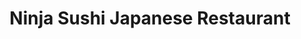 ---
layout: place
title: "Ninja Sushi Japanese Restaurant"
permalink: /michigan/west-bloomfield-township/ninja-sushi-japanese-restaurant.html
stateAbbr: MI
stateName: Michigan
cityName: West Bloomfield Township
seo:
  name: "Ninja Sushi Japanese Restaurant"
  type: Restaurant
  links: http://www.ninjasushimi.com/
description: "Unfussy restaurant specializing in sushi, sashimi & maki, with free soup & salad. Ninja Sushi Japanese Restaurant serves delicious sushi in West Bloomfield Township, Michigan. Try fresh Japanese dishes for a great dining experience. Available for takeout, delivery, lunch, and dinner."
place_id: ChIJG4AYk2K6JIgRDSrdd6WHpNM
photos:
  - name: >-
      places/ChIJG4AYk2K6JIgRDSrdd6WHpNM/photos/AeeoHcJE98nif1uXPvSEvsC6Bsx62SVwfblZNPNOTzZhC2WGsMx6Gv9sT-ubuQj1ANJrBcw5eMxMz3v3k4R8p2IFx9rDjU23DcCTaGNnf1ebgVUUfXbcaSv10fCeR1Jwj9ygMTWxRV4ELggt5gDJTCyDV55RLkqmJ58UiqBVDnKIqdx3uO9VBtWg6Dv29_75RFz41-AlFF3g8rtisUOiCZrL1ISOcFvRqFv4ULhlzP0ZpLhZC6n0C3ROw-ve7FnW57rMUceGOVxYuPo0NfDg-gMRvCqROOX378sWSVToMq5kWZnoZalpyuvgO1d1C68LvhsZfemhnHVyWNs4k0RDrmePLzAogE3xKwf2ce4gJWt2LYmVIUzfOXSv9-DT8rPExkW9wdztru8t_QJgjxUphyMAPJQYsEMChWAAFfA4xKD2wJq_VQ
    widthPx: 3072
    heightPx: 4080
    authorAttributions:
      - displayName: FriedChicken
        uri: https://maps.google.com/maps/contrib/107708019955805107142
        photoUri: >-
          https://lh3.googleusercontent.com/a-/ALV-UjVYKNqSXs6mMYq7rvLqs679ESl4Dx3tOyHT4KQ9k55JOJucn0vzgw=s100-p-k-no-mo
    flagContentUri: >-
      https://www.google.com/local/imagery/report/?cb_client=maps_api_places.places_api&image_key=!1e10!2sCIHM0ogKEICAgIC2xK-qIA&hl=en-US
    googleMapsUri: >-
      https://www.google.com/maps/place//data=!3m4!1e2!3m2!1sCIHM0ogKEICAgIC2xK-qIA!2e10!4m2!3m1!1s0x8824ba629318801b:0xd3a487a577dd2a0d
  - name: >-
      places/ChIJG4AYk2K6JIgRDSrdd6WHpNM/photos/AeeoHcJhgUaq-KpAn6D5kPDwHRskjH3xiWks9kJTQt1J_zLqX8-xiT_wOmJOIpVBuYjeOjCcKV1Ji1flaTMa3HjVLVmF9L1a3aBOzSvOQy6Po1IkzajPpMj6J8gHt-b4oUPbif0dY-Iz3QmMzLraBRSAu18MKjaHXOHDyWAHUoSlGlG6b7gwseseMu0OTLNkjr5Jc8T7m4mrU6T_Eb4Lpl2Cj3RjjSomqem46kQJsNW8a7P8Jnfblr1LjMu7dYvoPtRuc6TnTwJpv_C2lwxpxXFU99Ns2VnKP5mV3gY3oDZvIgR9_w
    widthPx: 960
    heightPx: 720
    authorAttributions:
      - displayName: Ninja Sushi Japanese Restaurant
        uri: https://maps.google.com/maps/contrib/103284202768593572210
        photoUri: >-
          https://lh3.googleusercontent.com/a/ACg8ocLgEkeF_sxRElBF1T-Wq0RYT44s5d7R93s0V3GaLbH1tq6YJg=s100-p-k-no-mo
    flagContentUri: >-
      https://www.google.com/local/imagery/report/?cb_client=maps_api_places.places_api&image_key=!1e10!2sAF1QipOv2TitDXFsbpfQ4cthAw2zeDw_mdWHWw9toByF&hl=en-US
    googleMapsUri: >-
      https://www.google.com/maps/place//data=!3m4!1e2!3m2!1sAF1QipOv2TitDXFsbpfQ4cthAw2zeDw_mdWHWw9toByF!2e10!4m2!3m1!1s0x8824ba629318801b:0xd3a487a577dd2a0d
  - name: >-
      places/ChIJG4AYk2K6JIgRDSrdd6WHpNM/photos/AeeoHcIBerPaq46QfcO2cnaOx1sD3XXnaI6VYtoqFEhZmoPWt4m7N9SfBs_n9edI779gytZMm1EeF6N83IbEKSfEeeYDUM8HMavYXg3zIu2gIEEMqfY1D4iY4pPdpHgElsNVstXfHESkYLD_7LB6ddP4-GnohVKhYjypYFpvlhZFHoc1j_JtJQIN1IxPbiW8UwoufzX4En0HfuNoD4eFyPt8mc7SVq-4aSCyUDaL20ATy9i4OxmQposhOBebIjLG8-2-NIK2IVbWO-ecnvwUk37SC-LrwvVNMkEh_oMmBP9tcZ3JnUgIEgZKeqay57DXssPYeyHgaFPBP-0QXET8YjxsVSsrS0cZq5yeVShnD3Gv0gmiNtraG3GtDxujsIa8a0hduqnd5XaSsMvKVTRBxoFCBRbseDJGIrsZut7sh-NzrAatvaL2
    widthPx: 4128
    heightPx: 3096
    authorAttributions:
      - displayName: Autumn May
        uri: https://maps.google.com/maps/contrib/114834523537649016634
        photoUri: >-
          https://lh3.googleusercontent.com/a-/ALV-UjWrM6_zY09NhFaUtFqVDEDOtuUq_uyaLqPyPsN0kzFWHg5t_nbbTw=s100-p-k-no-mo
    flagContentUri: >-
      https://www.google.com/local/imagery/report/?cb_client=maps_api_places.places_api&image_key=!1e10!2sCIHM0ogKEICAgIC4vZSvywE&hl=en-US
    googleMapsUri: >-
      https://www.google.com/maps/place//data=!3m4!1e2!3m2!1sCIHM0ogKEICAgIC4vZSvywE!2e10!4m2!3m1!1s0x8824ba629318801b:0xd3a487a577dd2a0d
  - name: >-
      places/ChIJG4AYk2K6JIgRDSrdd6WHpNM/photos/AeeoHcL2yVAtHAZwNxmESDnWlNoMz75NqPCPmSDB5n9qzmg80Vk-5DWTozKELA1wUSzu1N8Oz0Yamv8wJ_We-EvwuFnBVzL3wdluMEaiDT6Q4OBGV-plPRAuzYujKAz6vepA_TkFX0i-JEhdiGqlDCOPVfu_BugmnPQrymtmQA_uKXyKf6V3s4o_A_jrunXyqXSXHI3s3GtTfRph5pHeUDe1iDgGjEg7wSoe8trtTMlDJAi_D92ba0YRMmZ2y45wwQ-7lxvscrBUVheYrcGaCXeuut5HLogTIPs40Z0k9IInur_OQUU3P8e6AIBQViyg5saxMeZmPQvVQJpVkAhSDmvTRlZNtsgr3NE910Za0uyTtCM7CtjRr_1_2g3QYjAwJ3atui3s3A89dzHnrIRpezaS7GVu5hN7KMrTTD3UDZl9l1VfQQq5
    widthPx: 3024
    heightPx: 4032
    authorAttributions:
      - displayName: Ann Esshaki
        uri: https://maps.google.com/maps/contrib/115022039962984351032
        photoUri: >-
          https://lh3.googleusercontent.com/a/ACg8ocJ43U_ZC00stY4_jTBw5OTHxYwJPTeP7H_b8--dr0yFxotZMw=s100-p-k-no-mo
    flagContentUri: >-
      https://www.google.com/local/imagery/report/?cb_client=maps_api_places.places_api&image_key=!1e10!2sCIHM0ogKEICAgIC6xImgmAE&hl=en-US
    googleMapsUri: >-
      https://www.google.com/maps/place//data=!3m4!1e2!3m2!1sCIHM0ogKEICAgIC6xImgmAE!2e10!4m2!3m1!1s0x8824ba629318801b:0xd3a487a577dd2a0d
  - name: >-
      places/ChIJG4AYk2K6JIgRDSrdd6WHpNM/photos/AeeoHcJn9xMmS8waG8FbUdp4J9XyCltQVyY8BtwkIz9GcoNyBOz0h8CFxvCNTAk9nI0DHx9l0LmYc8hrS3beKwcE8hUI2Za7CXi0XHLuuo2dw-MjpWy6so0_UEkTYoR5j67Hrixa1Kl7AX5JI-sDxVLiBhUNNtkoPwfeyESTnRL7zfAKtWgcxkZp4yv9AQlx3Y-jpqy29UmR6UnnKFiUJEkDAZbvqIkVO2s8GBCdtMASPL0IPSon8mwM2iKQY_pcPtpCDyAHWVi_FdceUJdyjKoWdrHLKfASHXyISuDwFH0VghgqvAkrHxcG_riACZU-J7jSzWUsSBsvUHCLDyic1xjJTKXbUOThAPH8CZcpPaQloit-ARbP2DFCfdEODM5aj6mAogy0yQsRnqax49pMLNnOgEmU89goqvrENVnSKCprhkopdUvl
    widthPx: 3024
    heightPx: 4032
    authorAttributions:
      - displayName: Rhino Atlas
        uri: https://maps.google.com/maps/contrib/108329376682145941542
        photoUri: >-
          https://lh3.googleusercontent.com/a-/ALV-UjV8Sr_70TfyntTvuAGSs7YICvwB0u_i9WWO3GPhg2ooXXw8G_lM=s100-p-k-no-mo
    flagContentUri: >-
      https://www.google.com/local/imagery/report/?cb_client=maps_api_places.places_api&image_key=!1e10!2sCIHM0ogKEICAgICh2d7QiwE&hl=en-US
    googleMapsUri: >-
      https://www.google.com/maps/place//data=!3m4!1e2!3m2!1sCIHM0ogKEICAgICh2d7QiwE!2e10!4m2!3m1!1s0x8824ba629318801b:0xd3a487a577dd2a0d
  - name: >-
      places/ChIJG4AYk2K6JIgRDSrdd6WHpNM/photos/AeeoHcIs0xQ9HXFIJmbkXmh7oCxBbG747s4PEzJ0jIgcYi2D0wkMmk9X0B29Fcl-FZETIaF_4_Hrhid1RVklqN97xiq4fJjCB3bfFhMGEYNOWY-ELpI2ja8iQzQUYzapRO8phPDHtT__2cgQrHQVsa__vPmfTM_A6G51JMSjdv0_iq0C9F-FvfWuCSX8IYZ2-_HqVGu0W4QL7vl4RmJxnSQBdG4UPnyp2IU8eqMVQr7Cn3qYeJEO2hLBOnMIlWAIS37kf37EQ4TGgqFNtuR91PXbCscXt9SVqP5gv2tE5r9XVo9mZw
    widthPx: 960
    heightPx: 720
    authorAttributions:
      - displayName: Ninja Sushi Japanese Restaurant
        uri: https://maps.google.com/maps/contrib/103284202768593572210
        photoUri: >-
          https://lh3.googleusercontent.com/a/ACg8ocLgEkeF_sxRElBF1T-Wq0RYT44s5d7R93s0V3GaLbH1tq6YJg=s100-p-k-no-mo
    flagContentUri: >-
      https://www.google.com/local/imagery/report/?cb_client=maps_api_places.places_api&image_key=!1e10!2sAF1QipPay0CbLYOgAVNqTFU6HP9OSrKWPoOl2bdWn84-&hl=en-US
    googleMapsUri: >-
      https://www.google.com/maps/place//data=!3m4!1e2!3m2!1sAF1QipPay0CbLYOgAVNqTFU6HP9OSrKWPoOl2bdWn84-!2e10!4m2!3m1!1s0x8824ba629318801b:0xd3a487a577dd2a0d
  - name: >-
      places/ChIJG4AYk2K6JIgRDSrdd6WHpNM/photos/AeeoHcK-8FwPSNiILe_TWDHIRnxNTqWG448ZiFTPZOnOBBUohgiTx_gXEjTjCMnm93HDiV3bzFUgAqPoadwQgWFx4bpHHTY2y9uGVpw86WhE2HEF9ddf4jVHj2vpBXR88HSlnSTUViy2zjevQk-nCasHXOVbpnqglpPgjnlBr-uB13fr5DDc9aIPpIh_F_UlTW-1RI_VSa6U5KwOKbSIwC6HGtgohnJrYvap6jHLH_lWZGmaFn5YtRO4sY5qi3DtknmB6RVoB6a9-SqhgVDuOxIjV9BsfyhVVdbaBpaBl7rDvXZI8w
    widthPx: 960
    heightPx: 720
    authorAttributions:
      - displayName: Ninja Sushi Japanese Restaurant
        uri: https://maps.google.com/maps/contrib/103284202768593572210
        photoUri: >-
          https://lh3.googleusercontent.com/a/ACg8ocLgEkeF_sxRElBF1T-Wq0RYT44s5d7R93s0V3GaLbH1tq6YJg=s100-p-k-no-mo
    flagContentUri: >-
      https://www.google.com/local/imagery/report/?cb_client=maps_api_places.places_api&image_key=!1e10!2sAF1QipMmhW_wu1jZdT1osrltqqsqIE4xi9LD_fNe-pXH&hl=en-US
    googleMapsUri: >-
      https://www.google.com/maps/place//data=!3m4!1e2!3m2!1sAF1QipMmhW_wu1jZdT1osrltqqsqIE4xi9LD_fNe-pXH!2e10!4m2!3m1!1s0x8824ba629318801b:0xd3a487a577dd2a0d
  - name: >-
      places/ChIJG4AYk2K6JIgRDSrdd6WHpNM/photos/AeeoHcIvwuN6wfmWYuKyV2lr3M8nIWEWPeXcETninBIe5sgFT7kby4PDLssPEsc3iDaZAiGSHGwoP6XFCRJ5ecErr17Z1bV8-WQtTuj1vVuSqmeHVZL8oHMRzMwwnoyAqlT86MWJgA9Xp3vwRCNkx9xWo3h0czuTYD4K0WNPTaQs7mU0tjcL6KZhMbpHq2XbskXy5SLvaSDtd3hKoIhSQ_svLA_MEWMfoa2GkJD19DtmnTF25eENIacHHgRAel_gunUdYmhPn-HDRtpQi8zTzOHQdoYkw6vBbuKj3fsfjwWlDQPHZ_oJL_ngdZ5rqtBcaGDyg1oxCsf7Dy_QwP_9CNq1PratsW6taT7QtaXOwTwgS9VzqwiDyvqPnmjFRkOTpVTWn4WvmBJjz0qX-CdW9mKaGlgq32hsALzJyYdjLRjfw-awl6mO
    widthPx: 4080
    heightPx: 3072
    authorAttributions:
      - displayName: FriedChicken
        uri: https://maps.google.com/maps/contrib/107708019955805107142
        photoUri: >-
          https://lh3.googleusercontent.com/a-/ALV-UjVYKNqSXs6mMYq7rvLqs679ESl4Dx3tOyHT4KQ9k55JOJucn0vzgw=s100-p-k-no-mo
    flagContentUri: >-
      https://www.google.com/local/imagery/report/?cb_client=maps_api_places.places_api&image_key=!1e10!2sCIHM0ogKEICAgIC2xK-qgAE&hl=en-US
    googleMapsUri: >-
      https://www.google.com/maps/place//data=!3m4!1e2!3m2!1sCIHM0ogKEICAgIC2xK-qgAE!2e10!4m2!3m1!1s0x8824ba629318801b:0xd3a487a577dd2a0d
  - name: >-
      places/ChIJG4AYk2K6JIgRDSrdd6WHpNM/photos/AeeoHcJA_ZXH62kjF3zzRIwulXKKEYt8AA3GtnlGjFVSuJyCdcmOqRqcLKfzcEcDpXdha6bQuwX4xzOIB_6fvmWqDBnUJpm5a-M2osHZEnB2hc7DsIPYUeQAPAvOqONb6l_bm-NKpaIGAjxInY09lDhy4qQ5ff5IXyzNsZ5GTlRLhtaL1ft0YE6krK4Ho9MdfWjJGCWXpDHaug8CH8om2Df1P7AeCblc5c9rwW8pADXT3w4VIWozFoUBOOLAQgFZ9YFDEpXA756UevXOkVet1IbQRzQDSkIS0lu0CaBGv1KPYG9c0Q
    widthPx: 720
    heightPx: 960
    authorAttributions:
      - displayName: Ninja Sushi Japanese Restaurant
        uri: https://maps.google.com/maps/contrib/103284202768593572210
        photoUri: >-
          https://lh3.googleusercontent.com/a/ACg8ocLgEkeF_sxRElBF1T-Wq0RYT44s5d7R93s0V3GaLbH1tq6YJg=s100-p-k-no-mo
    flagContentUri: >-
      https://www.google.com/local/imagery/report/?cb_client=maps_api_places.places_api&image_key=!1e10!2sAF1QipOt8KkHT2ARcFhzUz0-M77j15L7JXyEaQc8DfjL&hl=en-US
    googleMapsUri: >-
      https://www.google.com/maps/place//data=!3m4!1e2!3m2!1sAF1QipOt8KkHT2ARcFhzUz0-M77j15L7JXyEaQc8DfjL!2e10!4m2!3m1!1s0x8824ba629318801b:0xd3a487a577dd2a0d
  - name: >-
      places/ChIJG4AYk2K6JIgRDSrdd6WHpNM/photos/AeeoHcLBn8h-XmpwipGl2LopaV3b0bJ6fsK2GZkP6aZFBIo5Iv1lSUtyPb0yBDZjJYgCyrgbIejB-tyicj4Kr_EDRGrWq3JifSEFTfxolLGbR6fqJu59pdAEIa2Ee5MYdUMgPu_ftPJzDKfE5Wazt-Q9NQy9dcRBn-OTdWBmHQnUfjGaPAecqlDSmHWiHhNwEdJLVLBNwZPxP7eQ0TCHjCg3AEd1CNS8oJT3cVHDWreXCoFZxZds24dBzMwUpwvxqB0HT2wRmJpiXl7foWwNPpPUBG30K3Az-crR2S_9scUhk1QYhkGmaXDa7_rChk14WC0GVbcCnjwvHDioEhlp5kmHZ3Ih5RrdipqQIEuJUTFxi_nxGvUH0v4G49JhG7kypy4klfH30BvQlgVFCexm4bDD7OaORMBheatW2xVtXDhym1l4rw
    widthPx: 3264
    heightPx: 2448
    authorAttributions:
      - displayName: Dan Vela
        uri: https://maps.google.com/maps/contrib/118282091492788245659
        photoUri: >-
          https://lh3.googleusercontent.com/a-/ALV-UjV9YZX4GfO3I7sGIPmkP0FE-P9RlKQJl5cud6yn3oiNJyzWfKWK=s100-p-k-no-mo
    flagContentUri: >-
      https://www.google.com/local/imagery/report/?cb_client=maps_api_places.places_api&image_key=!1e10!2sCIHM0ogKEICAgIDE0L7iNg&hl=en-US
    googleMapsUri: >-
      https://www.google.com/maps/place//data=!3m4!1e2!3m2!1sCIHM0ogKEICAgIDE0L7iNg!2e10!4m2!3m1!1s0x8824ba629318801b:0xd3a487a577dd2a0d
address: 33214 W 14 Mile Rd, West Bloomfield Township, MI 48322, USA
street: 33214 W 14 Mile Rd
city: West Bloomfield Township
state: MI
zip: '48322'
country: USA
neighborhood: null
latitude: '42.528301'
longitude: '-83.378250'
accessibility_options:
  wheelchairAccessibleParking: true
  wheelchairAccessibleEntrance: true
  wheelchairAccessibleRestroom: true
  wheelchairAccessibleSeating: true
business_status: OPERATIONAL
name: Ninja Sushi Japanese Restaurant
google_maps_links:
  directionsUri: >-
    https://www.google.com/maps/dir//''/data=!4m7!4m6!1m1!4e2!1m2!1m1!1s0x8824ba629318801b:0xd3a487a577dd2a0d!3e0
  placeUri: https://maps.google.com/?cid=15250463382933678605
  writeAReviewUri: >-
    https://www.google.com/maps/place//data=!4m3!3m2!1s0x8824ba629318801b:0xd3a487a577dd2a0d!12e1
  reviewsUri: >-
    https://www.google.com/maps/place//data=!4m4!3m3!1s0x8824ba629318801b:0xd3a487a577dd2a0d!9m1!1b1
  photosUri: >-
    https://www.google.com/maps/place//data=!4m3!3m2!1s0x8824ba629318801b:0xd3a487a577dd2a0d!10e5
primary_type: Sushi Restaurant
opening_hours:
  regular: null
  current: null
secondary_opening_hours:
  regular:
    weekdayDescriptions: null
    type: null
  current:
    weekdayDescriptions: null
    type: null
phone: (248) 737-4188
price_level: PRICE_LEVEL_MODERATE
price_range: $10 &ndash; $20
rating: '4.1'
rating_count: 0
website: http://www.ninjasushimi.com/
reviews:
  - name: >-
      places/ChIJG4AYk2K6JIgRDSrdd6WHpNM/reviews/ChdDSUhNMG9nS0VJQ0FnSUMyeEtfS3Z3RRAB
    relativePublishTimeDescription: 3 years ago
    rating: 3
    text:
      text: >-
        Their entree is better than their sushi. I sat there for an hour and see
        most of their orders are to go, so customers can't really tell the
        quality of the sushi because by the time they get home, they are already
        15-30mins old.

        Entree has good portion. Everything tasted about right but there are
        still room for improvement like their tempura. I wouldn't get their
        sushi unless order the rolls with heavy sauce
      languageCode: en
    originalText:
      text: >-
        Their entree is better than their sushi. I sat there for an hour and see
        most of their orders are to go, so customers can't really tell the
        quality of the sushi because by the time they get home, they are already
        15-30mins old.

        Entree has good portion. Everything tasted about right but there are
        still room for improvement like their tempura. I wouldn't get their
        sushi unless order the rolls with heavy sauce
      languageCode: en
    authorAttribution:
      displayName: FriedChicken
      uri: https://www.google.com/maps/contrib/107708019955805107142/reviews
      photoUri: >-
        https://lh3.googleusercontent.com/a-/ALV-UjVYKNqSXs6mMYq7rvLqs679ESl4Dx3tOyHT4KQ9k55JOJucn0vzgw=s128-c0x00000000-cc-rp-mo-ba6
    publishTime: '2022-04-12T21:03:19.474451Z'
    flagContentUri: >-
      https://www.google.com/local/review/rap/report?postId=ChdDSUhNMG9nS0VJQ0FnSUMyeEtfS3Z3RRAB&d=17924085&t=1
    googleMapsUri: >-
      https://www.google.com/maps/reviews/data=!4m6!14m5!1m4!2m3!1sChdDSUhNMG9nS0VJQ0FnSUMyeEtfS3Z3RRAB!2m1!1s0x8824ba629318801b:0xd3a487a577dd2a0d
  - name: >-
      places/ChIJG4AYk2K6JIgRDSrdd6WHpNM/reviews/ChZDSUhNMG9nS0VJQ0FnSUNIc2JLRVdnEAE
    relativePublishTimeDescription: 7 months ago
    rating: 5
    text:
      text: >-
        We LOVE Ninja! We are here at least 2x a month! We love everything from
        the soup and salad to my favorite amazing shrimp, popcorn lobster, yum
        yum and other rolls. You can't go wrong with anything! You get lots of
        food for the money! It's always fresh, and we love the owners! Casey and
        his wife are wonderful.  Friendly,  kind, and such a great attitude! All
        the people that work there are wonderful! Best sushi place in town!!!
        And soooo fresh!!!
      languageCode: en
    originalText:
      text: >-
        We LOVE Ninja! We are here at least 2x a month! We love everything from
        the soup and salad to my favorite amazing shrimp, popcorn lobster, yum
        yum and other rolls. You can't go wrong with anything! You get lots of
        food for the money! It's always fresh, and we love the owners! Casey and
        his wife are wonderful.  Friendly,  kind, and such a great attitude! All
        the people that work there are wonderful! Best sushi place in town!!!
        And soooo fresh!!!
      languageCode: en
    authorAttribution:
      displayName: Rachel C.
      uri: https://www.google.com/maps/contrib/111088037959491854280/reviews
      photoUri: >-
        https://lh3.googleusercontent.com/a-/ALV-UjXEh-XKTkgqm6AkIt4lpDkg4Uh0zTeMiHIDTrx5pkHEajJ39bBgdQ=s128-c0x00000000-cc-rp-mo-ba2
    publishTime: '2024-09-06T00:33:06.661927Z'
    flagContentUri: >-
      https://www.google.com/local/review/rap/report?postId=ChZDSUhNMG9nS0VJQ0FnSUNIc2JLRVdnEAE&d=17924085&t=1
    googleMapsUri: >-
      https://www.google.com/maps/reviews/data=!4m6!14m5!1m4!2m3!1sChZDSUhNMG9nS0VJQ0FnSUNIc2JLRVdnEAE!2m1!1s0x8824ba629318801b:0xd3a487a577dd2a0d
  - name: >-
      places/ChIJG4AYk2K6JIgRDSrdd6WHpNM/reviews/ChdDSUhNMG9nS0VJQ0FnSUNoMmQ3UXN3RRAB
    relativePublishTimeDescription: 2 years ago
    rating: 4
    text:
      text: >-
        Went in midweek about 1:00 pm. Sat down quickly. Found what I wanted and
        got the openers right away. See captions for details. Server was
        pleasant and smiling. I got a Ferrari Rocher candy for dessert. I’d take
        my wife if it was closer to home.
      languageCode: en
    originalText:
      text: >-
        Went in midweek about 1:00 pm. Sat down quickly. Found what I wanted and
        got the openers right away. See captions for details. Server was
        pleasant and smiling. I got a Ferrari Rocher candy for dessert. I’d take
        my wife if it was closer to home.
      languageCode: en
    authorAttribution:
      displayName: Rhino Atlas
      uri: https://www.google.com/maps/contrib/108329376682145941542/reviews
      photoUri: >-
        https://lh3.googleusercontent.com/a-/ALV-UjV8Sr_70TfyntTvuAGSs7YICvwB0u_i9WWO3GPhg2ooXXw8G_lM=s128-c0x00000000-cc-rp-mo-ba4
    publishTime: '2023-02-17T00:21:58.388747Z'
    flagContentUri: >-
      https://www.google.com/local/review/rap/report?postId=ChdDSUhNMG9nS0VJQ0FnSUNoMmQ3UXN3RRAB&d=17924085&t=1
    googleMapsUri: >-
      https://www.google.com/maps/reviews/data=!4m6!14m5!1m4!2m3!1sChdDSUhNMG9nS0VJQ0FnSUNoMmQ3UXN3RRAB!2m1!1s0x8824ba629318801b:0xd3a487a577dd2a0d
  - name: >-
      places/ChIJG4AYk2K6JIgRDSrdd6WHpNM/reviews/ChdDSUhNMG9nS0VJQ0FnSURRMU5YbzNRRRAB
    relativePublishTimeDescription: 8 years ago
    rating: 5
    text:
      text: >-
        This is a small place, not heavy on the décor or ambiance. They do serve
        alcohol, albeit not a full bar. The prices are very reasonable, and they
        have a lot of 'special' nights.


        The missus had the rainbow roll, and I had the chicken katsu. They were
        both quite good, and the portion sizes were generous for the cost.


        This is definitely a place we will try again. Our only feedback would be
        that the atmosphere could definitely be improved with a few small tweaks
        (fixing upholstery tears, replacing the menus with ones without
        whiteout, etc.). This place has the potential to be a trendy sushi hot
        spot, and as far as we can tell there's only atmosphere standing in the
        way.


        EDIT:

        After further thought, I've upgraded my rating to five stars. Also,
        Eugene was great to us!
      languageCode: en
    originalText:
      text: >-
        This is a small place, not heavy on the décor or ambiance. They do serve
        alcohol, albeit not a full bar. The prices are very reasonable, and they
        have a lot of 'special' nights.


        The missus had the rainbow roll, and I had the chicken katsu. They were
        both quite good, and the portion sizes were generous for the cost.


        This is definitely a place we will try again. Our only feedback would be
        that the atmosphere could definitely be improved with a few small tweaks
        (fixing upholstery tears, replacing the menus with ones without
        whiteout, etc.). This place has the potential to be a trendy sushi hot
        spot, and as far as we can tell there's only atmosphere standing in the
        way.


        EDIT:

        After further thought, I've upgraded my rating to five stars. Also,
        Eugene was great to us!
      languageCode: en
    authorAttribution:
      displayName: Frank Webb
      uri: https://www.google.com/maps/contrib/106496525652992175514/reviews
      photoUri: >-
        https://lh3.googleusercontent.com/a-/ALV-UjX-TyodRwwM5AM3TNp8uBEjHwFRjU5Pus1dG9l1pcbhmxaROxTXpQ=s128-c0x00000000-cc-rp-mo-ba3
    publishTime: '2016-09-15T00:48:42.951Z'
    flagContentUri: >-
      https://www.google.com/local/review/rap/report?postId=ChdDSUhNMG9nS0VJQ0FnSURRMU5YbzNRRRAB&d=17924085&t=1
    googleMapsUri: >-
      https://www.google.com/maps/reviews/data=!4m6!14m5!1m4!2m3!1sChdDSUhNMG9nS0VJQ0FnSURRMU5YbzNRRRAB!2m1!1s0x8824ba629318801b:0xd3a487a577dd2a0d
  - name: >-
      places/ChIJG4AYk2K6JIgRDSrdd6WHpNM/reviews/ChZDSUhNMG9nS0VJQ0FnSURRa3FLd2FnEAE
    relativePublishTimeDescription: 6 years ago
    rating: 5
    text:
      text: >-
        3rd time me and girlfriend have come here now, and every time the food
        has been great :) the prices can be on the expensive side (eg. the
        bibimbap here was $13 and the salmon bento box was $16). That said, the
        portion sizes are large. For a 175lb 6 ft man like me, that bento box
        was two meals. The atmosphere is pretty nice and family friendly.
        Service is great and fast. He place overall is clean. I would say ninja
        sushi is one of the better Japanese  restaurants you can go to around
        the area. After dinner, you can take a stroll around square lake that’s
        nearby :)
      languageCode: en
    originalText:
      text: >-
        3rd time me and girlfriend have come here now, and every time the food
        has been great :) the prices can be on the expensive side (eg. the
        bibimbap here was $13 and the salmon bento box was $16). That said, the
        portion sizes are large. For a 175lb 6 ft man like me, that bento box
        was two meals. The atmosphere is pretty nice and family friendly.
        Service is great and fast. He place overall is clean. I would say ninja
        sushi is one of the better Japanese  restaurants you can go to around
        the area. After dinner, you can take a stroll around square lake that’s
        nearby :)
      languageCode: en
    authorAttribution:
      displayName: Ninja Panda
      uri: https://www.google.com/maps/contrib/112016365087836778823/reviews
      photoUri: >-
        https://lh3.googleusercontent.com/a-/ALV-UjWZLU30kQoKY8vLRib8iGda_F20cgqb3j78KHKw2Y9H-dZ8kDQ=s128-c0x00000000-cc-rp-mo-ba4
    publishTime: '2018-04-22T23:57:54.014Z'
    flagContentUri: >-
      https://www.google.com/local/review/rap/report?postId=ChZDSUhNMG9nS0VJQ0FnSURRa3FLd2FnEAE&d=17924085&t=1
    googleMapsUri: >-
      https://www.google.com/maps/reviews/data=!4m6!14m5!1m4!2m3!1sChZDSUhNMG9nS0VJQ0FnSURRa3FLd2FnEAE!2m1!1s0x8824ba629318801b:0xd3a487a577dd2a0d
parking_options:
  freeParkingLot: true
  freeStreetParking: true
  valetParking: false
payment_options:
  acceptsCreditCards: true
  acceptsDebitCards: true
  acceptsCashOnly: false
  acceptsNfc: true
allow_dogs: null
curbside_pickup: null
delivery: true
dine_in: true
good_for_children: true
good_for_groups: true
good_for_sports: false
live_music: false
menu_for_children: false
outdoor_seating: false
reservable: false
restroom: true
serves_beer: true
serves_breakfast: false
serves_brunch: false
serves_cocktails: null
serves_coffee: null
serves_dinner: true
serves_dessert: true
serves_lunch: true
serves_vegetarian_food: true
serves_wine: true
takeout: true
update_category: essentials
summary: >-
  Unfussy restaurant specializing in sushi, sashimi & maki, with free soup &
  salad.

---